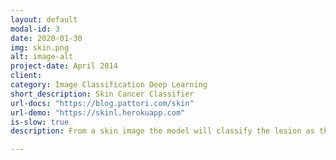 ```yaml
---
layout: default
modal-id: 3
date: 2020-01-30
img: skin.png
alt: image-alt
project-date: April 2014
client:
category: Image Classification Deep Learning
short_description: Skin Cancer Classifier
url-docs: "https://blog.pattori.com/skin"
url-demo: "https://skinl.herokuapp.com"
is-slow: true
description: From a skin image the model will classify the lesion as the most similar pathologies. The Deep Learning module has been trained with the HAM10000 2018 ISIC dermoscopic images, achieving 92,3% accuracy.

---
```

